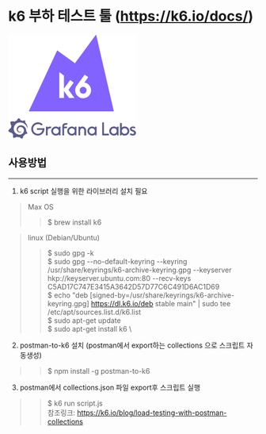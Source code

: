k6 부하 테스트 툴 (https://k6.io/docs/)
=============
![Alt text](img.png)

사용방법
-------------
---
1. k6 script 실행을 위한 라이브러리 설치 필요
> Max OS   
> >$ brew install k6

> linux (Debian/Ubuntu)
> >$ sudo gpg -k \
> >$ sudo gpg --no-default-keyring --keyring /usr/share/keyrings/k6-archive-keyring.gpg --keyserver hkp://keyserver.ubuntu.com:80 --recv-keys C5AD17C747E3415A3642D57D77C6C491D6AC1D69 \
> >$ echo "deb [signed-by=/usr/share/keyrings/k6-archive-keyring.gpg] https://dl.k6.io/deb stable main" | sudo tee /etc/apt/sources.list.d/k6.list \
> >$ sudo apt-get update \
> >$ sudo apt-get install k6 \

2. postman-to-k6 설치 (postman에서 export하는 collections 으로 스크립트 자동생성)
> > $ npm install -g postman-to-k6

3. postman에서 collections.json 파일 export후 스크립트 실행
> > $ k6 run script.js \
> > 참조링크: <https://k6.io/blog/load-testing-with-postman-collections>

